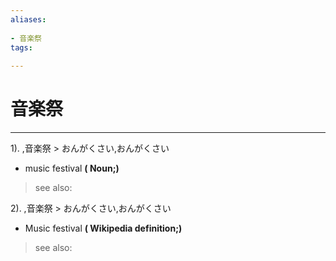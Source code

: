 ```yaml
---
aliases:
    
- 音楽祭
tags:
    
---
```


# 音楽祭
---
1).
,音楽祭 > おんがくさい,おんがくさい

- music festival
**( Noun;)**
> see also: 
            
2).
,音楽祭 > おんがくさい,おんがくさい

- Music festival
**( Wikipedia definition;)**
> see also: 
            